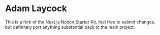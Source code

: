 # Adam Laycock

This is a fork of the [Next.js Notion Starter Kit](https://github.com/transitive-bullshit/nextjs-notion-starter-kit), feel free to submit changes, but definitely port anything substantial back to the main project.

<!--
TODO list
- Add a favicon
- Add a 404 page
- Add a sitemap
- Add a robots.txt
- Add a google analytics
- Articles - link table to page
- Social links, add strava and instagram
- Collections
  - Line-height feel wrong
  - Calculated field - "unit" is wrong
-->
